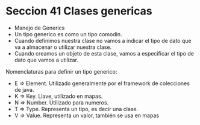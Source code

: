 # Seccion 41 Clases genericas
- Manejo de Generics
- Un tipo generico es como un tipo comodin. 
- Cuando definimos nuestra clase no vamos a indicar el tipo de dato 
que va a almacenar o utilizar nuestra clase. 
- Cuando creamos un objeto de esta clase, vamos a especificar el tipo de dato que vamos
a utilizar.

Nomenclaturas para definir un tipo generico:
- E => Element. Utilizado generalmente por el framework de colecciones de java.
- K => Key. Llave, utilizado en mapas.
- N => Number. Utilizado para numeros.
- T => Type. Representa un tipo, es decir una clase.
- V => Value. Representa un valor, también se usa en mapas